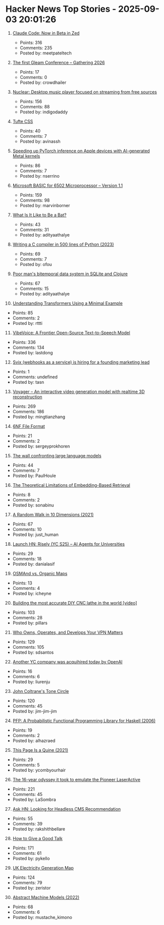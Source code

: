 # Hacker News Top Stories - 2025-09-03 20:01:26

1. [Claude Code: Now in Beta in Zed](https://zed.dev/blog/claude-code-via-acp)
   - Points: 316
   - Comments: 235
   - Posted by: meetpateltech

2. [The first Gleam Conference – Gathering 2026](https://gleamgathering.com/)
   - Points: 17
   - Comments: 0
   - Posted by: crowdhailer

3. [Nuclear: Desktop music player focused on streaming from free sources](https://github.com/nukeop/nuclear)
   - Points: 156
   - Comments: 88
   - Posted by: indigodaddy

4. [Tufte CSS](https://edwardtufte.github.io/tufte-css/)
   - Points: 40
   - Comments: 7
   - Posted by: avinassh

5. [Speeding up PyTorch inference on Apple devices with AI-generated Metal kernels](https://gimletlabs.ai/blog/ai-generated-metal-kernels)
   - Points: 86
   - Comments: 7
   - Posted by: nserrino

6. [Microsoft BASIC for 6502 Microprocessor – Version 1.1](https://github.com/microsoft/BASIC-M6502)
   - Points: 159
   - Comments: 98
   - Posted by: marvinborner

7. [What Is It Like to Be a Bat?](https://en.wikipedia.org/wiki/What_Is_It_Like_to_Be_a_Bat%3F)
   - Points: 43
   - Comments: 31
   - Posted by: adityaathalye

8. [Writing a C compiler in 500 lines of Python (2023)](https://vgel.me/posts/c500/)
   - Points: 69
   - Comments: 7
   - Posted by: ofou

9. [Poor man's bitemporal data system in SQLite and Clojure](https://www.evalapply.org/posts/poor-mans-time-oriented-data-system/index.html)
   - Points: 67
   - Comments: 15
   - Posted by: adityaathalye

10. [Understanding Transformers Using a Minimal Example](https://rti.github.io/gptvis/)
   - Points: 85
   - Comments: 2
   - Posted by: rttti

11. [VibeVoice: A Frontier Open-Source Text-to-Speech Model](https://microsoft.github.io/VibeVoice/)
   - Points: 336
   - Comments: 134
   - Posted by: lastdong

12. [Svix (webhooks as a service) is hiring for a founding marketing lead](https://www.svix.com/careers/?ashby_jid=ca9d34d5-94c9-4729-836a-423725ee8b22)
   - Points: 1
   - Comments: undefined
   - Posted by: tasn

13. [Voyager – An interactive video generation model with realtime 3D reconstruction](https://github.com/Tencent-Hunyuan/HunyuanWorld-Voyager)
   - Points: 269
   - Comments: 186
   - Posted by: mingtianzhang

14. [6NF File Format](https://habr.com/en/articles/942516/)
   - Points: 21
   - Comments: 2
   - Posted by: sergeyprokhoren

15. [The wall confronting large language models](https://arxiv.org/abs/2507.19703)
   - Points: 44
   - Comments: 7
   - Posted by: PaulHoule

16. [The Theoretical Limitations of Embedding-Based Retrieval](https://www.alphaxiv.org/abs/2508.21038v1)
   - Points: 8
   - Comments: 2
   - Posted by: sonabinu

17. [A Random Walk in 10 Dimensions (2021)](https://galileo-unbound.blog/2021/06/28/a-random-walk-in-10-dimensions/)
   - Points: 67
   - Comments: 10
   - Posted by: just_human

18. [Launch HN: Risely (YC S25) – AI Agents for Universities](undefined)
   - Points: 29
   - Comments: 18
   - Posted by: danialasif

19. [OSMAnd vs. Organic Maps](https://blog.firedrake.org/archive/2025/09/OSMAnd_vs_Organic_Maps.html)
   - Points: 13
   - Comments: 4
   - Posted by: icheyne

20. [Building the most accurate DIY CNC lathe in the world [video]](https://www.youtube.com/watch?v=vEr2CJruwEM)
   - Points: 103
   - Comments: 28
   - Posted by: pillars

21. [Who Owns, Operates, and Develops Your VPN Matters](https://www.opentech.fund/news/who-owns-operates-and-develops-your-vpn-matters-an-analysis-of-transparency-vs-anonymity-in-the-vpn-ecosystem-and-implications-for-users/)
   - Points: 129
   - Comments: 105
   - Posted by: sdsantos

22. [Another YC company was acquihired today by OpenAI](https://www.alexcodes.app/blog/alex-team-joins-openai)
   - Points: 16
   - Comments: 6
   - Posted by: liurenju

23. [John Coltrane's Tone Circle](https://roelsworld.eu/blog-saxophone/coltrane-tone-circle/)
   - Points: 120
   - Comments: 45
   - Posted by: jim-jim-jim

24. [PFP: A Probabilistic Functional Programming Library for Haskell (2006)](https://web.engr.oregonstate.edu/~erwig/pfp/)
   - Points: 19
   - Comments: 2
   - Posted by: alhazraed

25. [This Page Is a Quine (2021)](https://pranavg.me/)
   - Points: 29
   - Comments: 5
   - Posted by: ycombyourhair

26. [The 16-year odyssey it took to emulate the Pioneer LaserActive](https://www.readonlymemo.com/this-is-the-first-the-16-year-odyssey-of-time-money-wrong-turns-and-frustration-it-took-to-finally-emulate-the-pioneer-laseractive/)
   - Points: 221
   - Comments: 45
   - Posted by: LaSombra

27. [Ask HN: Looking for Headless CMS Recommendation](undefined)
   - Points: 55
   - Comments: 39
   - Posted by: rakshithbellare

28. [How to Give a Good Talk](https://blog.sigplan.org/2025/03/31/how-to-give-a-good-talk/)
   - Points: 171
   - Comments: 61
   - Posted by: pykello

29. [UK Electricity Generation Map](https://www.energydashboard.co.uk/map)
   - Points: 124
   - Comments: 79
   - Posted by: zeristor

30. [Abstract Machine Models (2022)](https://dr-knz.net/abstract-machine-models.html)
   - Points: 68
   - Comments: 6
   - Posted by: mustache_kimono

